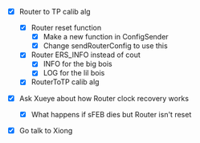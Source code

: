 - [x] Router to TP calib alg
  - [x] Router reset function
    - [x] Make a new function in ConfigSender
    - [x] Change sendRouterConfig to use this
  - [x] Router ERS_INFO instead of cout
    - [x] INFO for the big bois
    - [x] LOG for the lil bois
  - [x] RouterToTP calib alg
- [x] Ask Xueye about how Router clock recovery works
  - [x] What happens if sFEB dies but Router isn't reset
- [x] Go talk to Xiong

